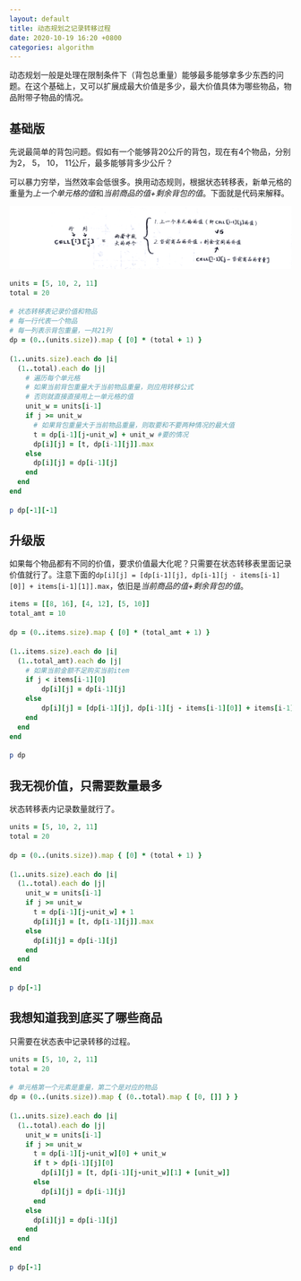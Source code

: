 ```yaml
---
layout: default
title: 动态规划之记录转移过程
date: 2020-10-19 16:20 +0800
categories: algorithm
---
```


动态规划一般是处理在限制条件下（背包总重量）能够最多能够拿多少东西的问题。在这个基础上，又可以扩展成最大价值是多少，最大价值具体为哪些物品，物品附带子物品的情况。

## 基础版

先说最简单的背包问题。假如有一个能够背20公斤的背包，现在有4个物品，分别为2， 5， 10， 11公斤，最多能够背多少公斤？

可以暴力穷举，当然效率会低很多。换用动态规则，根据状态转移表，新单元格的重量为*上一个单元格的值*和*当前商品的值+剩余背包的值*。下面就是代码来解释。

![img](/images/dynamic_programing.png)


```ruby
units = [5, 10, 2, 11]
total = 20

# 状态转移表记录价值和物品
# 每一行代表一个物品
# 每一列表示背包重量，一共21列
dp = (0..(units.size)).map { [0] * (total + 1) }

(1..units.size).each do |i|
  (1..total).each do |j|
    # 遍历每个单元格
    # 如果当前背包重量大于当前物品重量，则应用转移公式
    # 否则就直接直接用上一单元格的值
    unit_w = units[i-1]
    if j >= unit_w
      # 如果背包重量大于当前物品重量，则取要和不要两种情况的最大值
      t = dp[i-1][j-unit_w] + unit_w #要的情况
      dp[i][j] = [t, dp[i-1][j]].max
    else
      dp[i][j] = dp[i-1][j]
    end
  end
end

p dp[-1][-1]

```

## 升级版

如果每个物品都有不同的价值，要求价值最大化呢？只需要在状态转移表里面记录价值就行了。注意下面的`dp[i][j] = [dp[i-1][j], dp[i-1][j - items[i-1][0]] + items[i-1][1]].max`，依旧是*当前商品的值+剩余背包的值*。


```ruby
items = [[8, 16], [4, 12], [5, 10]]
total_amt = 10

dp = (0..items.size).map { [0] * (total_amt + 1) }

(1..items.size).each do |i|
  (1..total_amt).each do |j|
    # 如果当前金额不足购买当前item
    if j < items[i-1][0]
        dp[i][j] = dp[i-1][j]
    else
        dp[i][j] = [dp[i-1][j], dp[i-1][j - items[i-1][0]] + items[i-1][1]].max
    end
  end
end

p dp
```

## 我无视价值，只需要数量最多

状态转移表内记录数量就行了。

```ruby
units = [5, 10, 2, 11]
total = 20

dp = (0..(units.size)).map { [0] * (total + 1) }

(1..units.size).each do |i|
  (1..total).each do |j|
    unit_w = units[i-1]
    if j >= unit_w
      t = dp[i-1][j-unit_w] + 1
      dp[i][j] = [t, dp[i-1][j]].max
    else
      dp[i][j] = dp[i-1][j]
    end
  end
end

p dp[-1]
```


## 我想知道我到底买了哪些商品

只需要在状态表中记录转移的过程。


```ruby
units = [5, 10, 2, 11]
total = 20

# 单元格第一个元素是重量，第二个是对应的物品
dp = (0..(units.size)).map { (0..total).map { [0, []] } }

(1..units.size).each do |i|
  (1..total).each do |j|
    unit_w = units[i-1]
    if j >= unit_w
      t = dp[i-1][j-unit_w][0] + unit_w
      if t > dp[i-1][j][0]
        dp[i][j] = [t, dp[i-1][j-unit_w][1] + [unit_w]]
      else
        dp[i][j] = dp[i-1][j]
      end
    else
      dp[i][j] = dp[i-1][j]
    end
  end
end

p dp[-1]
```


